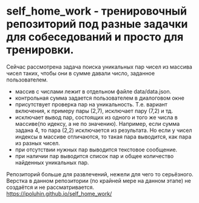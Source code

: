# self_home_work - тренировочный репозиторий под разные задачки для собеседований и просто для тренировки.</br>
Сейчас рассмотрена задача поиска уникальных пар чисел из массива чисел таких, чтобы они в сумме давали число, заданное пользователем.</br>
- массив с числами лежит в отдельном файле data/data.json. 
- контрольная сумма задается пользователем в диалоговом окне
- присутствует проверка пар на уникальность. Т.е. вариант включения, к примеру пары (2,7), исключает пару (7,2) и тд.
- исключает вывод пар, состоящих из одного и того же числа в массиве(по идексу, а не по значению). Например, если сумма задана 4, то пара (2,2) исключается из результата. Но если у чисел индексы в массиве отличаются, то такая пара выводится, как пара из разных чисел.
- при отсутствии нужных пар выводится текстовое сообщение.
- при наличии пар выводится список пар и общее количество найденных уникальных пар.

Репозиторий больше для развлечений, нежели для чего то серьёзного.</br> 
Верстка в данном репозитории (по крайней мере на данном этапе) не создаётся и не рассматривается.</br>
https://ipoluhin.github.io/self_home_work/
